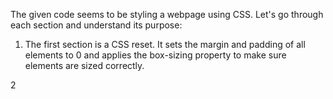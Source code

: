 The given code seems to be styling a webpage using CSS. Let's go through each section and understand its purpose:

1. The first section is a CSS reset. It sets the margin and padding of all elements to 0 and applies the box-sizing property to make sure elements are sized correctly.

2